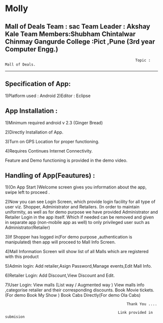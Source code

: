 # Molly
Mall of Deals
																   Team : sac
Team Leader : Akshay Kale
Team Members:Shubham Chintalwar
Chinmay Gangurde 
College :Pict ,Pune (3rd year Computer Engg.)
----------------------------------------------------------------------------------------------------------------------------------------------------------------
																Topic : Mall of Deals.
----------------------------------------------------------------------------------------------------------------------------------------------------------------
																
Specification of App:
-----------------------

1)Platform used : Android
2)Editor : Eclipse 



App Installation :
--------------------

1)Minimum required android v 2.3 (Ginger Bread)

2)Directly Installation of App.

3)Turn on GPS Location for proper functioning. 

4)Requires Continues Internet Connectivity.


Feature and Demo functioning is provided in the demo video.


Handling of App(Feautures) :
--------------------

1)(On App Start )Welcome screen gives you information about the app, swipe left to proceed .

2)Now you can see Login Screen, which provide login facility for all type of user viz. Shopper, Administrator and Retailers.
(In order to maintain uniformity, as well as for demo purpose we have provided Administrator and Retailer Login in the app itself.
 Which if needed can be removed and given in separate app (non-mobile app as well) to only privileged user such as Administrator/Retailer)

3)If Shopper has logged in(For demo purpose ,authentication is manipulated) then app will proceed to Mall Info Screen.

4)Mall Information Screen will show list of all Malls which are registered with this product 


5)Admin login:
		Add retailer,Asign Password,Manage events,Edit Mall Info.
		
6)Retailer Login:
		Add Discount,View Discount and Edit.


7)User Login:
		View malls (List way / Augmented way )
		View malls info ,categorise retailer and their corresponding discounts.
		Book Movie tickets.(For demo Book My Show )
		Book Cabs Directly(For demo Ola Cabs)


															Thank You ....
															
														Link provided in submision 
														

															



